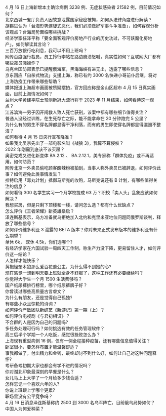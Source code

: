 4 月 16 日上海新增本土确诊病例 3238 例、无症状感染者 21582 例，目前情况如何？  
北京西城一餐厅负责人因故意泄露国家秘密被拘，如何从法律角度进行解读？  
胡锡进认为「台海形势螺旋式恶化，我们必须做好军事斗争准备」，如何客观分析该观点？台海局势面临哪些挑战？  
经济学家任泽平称「要全面客观评价房地产行业的历史功过，不可妖魔化房地产」，如何解读其言论？  
三百万放银行吃利息，我可以不用上班吗？  
网传百度强行裁员，员工拎行李站在路边崩溃怒喊，真实性如何？互联网大厂都有哪些裁员骚操作？  
乌克兰国防部表示已提醒俄海军，黑海海峡有进无出，透露了哪些信息？  
京东回应「自杀式物流」支援上海，称已有约 3000 名快递小哥前仆后继，将对上海防疫工作带来哪些帮助？  
媒体报道上海超市画面被质疑摆拍，官方回应称是金山区超市 4 月 15 日真实画面，目前上海情况如何？  
兰州大学黄建平院士预测新冠大流行将于 2023 年 11 月结束，如何看待这一观点？  
江苏滨海一男子因开闸救人致人死亡获刑，该案中都有哪些细节值得关注？  
普通人没经过训练，在生死存亡之际，能不能拿命在 20 分钟跑完 5 公里？  
为什么有的男生不穿名牌都显得干净利落，而有的男生即使穿名牌都显得邋遢不整洁？  
如何看待 4 月 15 日央行宣布降准？  
如果我比吴京先出了一部电影名叫《战狼 3》，我算不算侵权？  
2022 年刚需到底该不该买房？  
奥密克戎又进化新变体 BA.2.12 、 BA.2.12.1，美专家称「群体免疫」或不再适用，如何防范？  
网传北京一外卖员偷吃顾客酸辣粉被拍到，当事人称外卖员已被辞退，如何评价此事？如何避免此类事情发生？  
推特启用「毒丸计划」抵御马斯克的收购，马斯克说还有 B 计划，有哪些值得关注的信息？  
如何看待 300 名学生实习一个月学校提成 63 万？职校「卖人头」乱象应该如何解决？  
我想买房，但是只剩下顶楼和一楼，请问怎么选？都有什么优缺点？  
怎么评价《王者荣耀》新英雄桑启？  
泽连斯基表示，乌方准备就乌拒绝加入北约和克里米亚地位问题同俄罗斯谈判，释放了哪些信号？  
如何评价维多利亚 3 泄露的 BETA 版本？你对未来正式发布版本的维多利亚有什么期望？  
单休 6k， 双休 4.5k，你们选哪个?  
有经济学家在六国试验一周四天工作制，称生产力没下降，更易留住人才，如何评价这一结论？  
人怎样才能快乐？  
黄袍怪奎木狼那么爱百花羞公主，为什么得不到她的心?  
现在感觉一想到明天要上班就全身不舒服了，这种工作还有必要继续吗？  
你觉得大学生一个月 1500 生活费够吗？  
国产纸尿裤排行榜里，哪个纸尿裤牌子好？  
你曾读过哪些高质量古言虐文？  
为什么有朋友，还是觉得自己孤独?  
有哪些小众且惊艳的诗词？  
如何评价严敏团队新综艺《新游记》第一期（上）？  
如何评价电视剧《与君初相识》？  
不合群的人是因为自己的问题吗?  
多任务处理可行吗？如何挑选有效的任务管理软件？  
高三后半个学期一个人吃饭，感觉很挫败怎么办？  
上海现有重型病例 16 例，仅有一例全程接种疫苗，还有哪些信息值得关注？  
卧室很小，要怎样布置才能温馨舒适？  
事我都做了，付出精力和金钱，最终却讨不到什么好，如何让自己对这种问题释怀?  
考研备考初期大家也都会有学不进的情况吗？  
你对湖北印象最深刻的早餐是什么？  
女儿马上上大学了一个月给多少钱合适？  
怎样忘记一个喜欢六年的人?  
你说上班跟上学哪个更累?  
职场里没有公平竞争吗？  
4 月 16 日消息泽连斯基称约 2500 到 3000 名乌军阵亡，目前俄乌局势如何？  
中国人为何爱种菜？  
